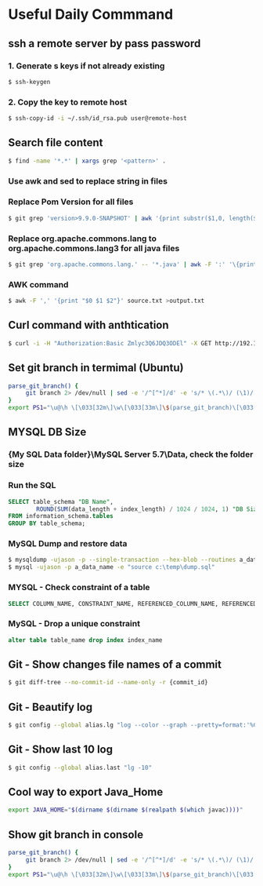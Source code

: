 # Useful Daily Commmand

## ssh a remote server by pass password
### 1. Generate s keys if not already existing
```BASH
$ ssh-keygen
```
### 2. Copy the key to remote host
```BASH
$ ssh-copy-id -i ~/.ssh/id_rsa.pub user@remote-host
```


##  Search file content
```BASH
$ find -name '*.*' | xargs grep '<pattern>' .
```

### Use awk and sed to replace string in files
### Replace Pom Version for all files
```BASH
$ git grep 'version>9.9.0-SNAPSHOT' | awk '{print substr($1,0, length($1)-1)}' | sed -i 's/9.9.0-SNAPSHOT/9.9.109-SNAPSHOT/1'
```
### Replace org.apache.commons.lang to org.apache.commons.lang3 for all java files
```BASH
$ git grep 'org.apache.commons.lang.' -- '*.java' | awk -F ':' '\{print $1}' | xargs sed -i 's/org.apache.commons.lang./org.apache.commons.lang3./1'
```
### AWK command
```BASH
$ awk -F ',' '{print "$0 $1 $2"}' source.txt >output.txt
```
## Curl command with anthtication
```BASH
$ curl -i -H "Authorization:Basic Zmlyc3Q6JDQ3ODEl" -X GET http://192.168.1.89:8080/moonlight/v1/authenticate
```
## Set git branch in termimal (Ubuntu)
```BASH
parse_git_branch() {
     git branch 2> /dev/null | sed -e '/^[^*]/d' -e 's/* \(.*\)/ (\1)/'
}
export PS1="\u@\h \[\033[32m\]\w\[\033[33m\]\$(parse_git_branch)\[\033[00m\] $ "
```
## MYSQL DB Size
### {My SQL Data folder}\MySQL Server 5.7\Data, check the folder size

### Run the SQL
```SQL
SELECT table_schema "DB Name",
        ROUND(SUM(data_length + index_length) / 1024 / 1024, 1) "DB Size in MB" 
FROM information_schema.tables 
GROUP BY table_schema; 
```
### MySQL Dump and restore data
```BASH
$ mysqldump -ujason -p --single-transaction --hex-blob --routines a_data_name  "c:\temp\dump.sql"
$ mysql -ujason -p a_data_name -e "source c:\temp\dump.sql"
```
### MYSQL - Check constraint of a table
```SQL
SELECT COLUMN_NAME, CONSTRAINT_NAME, REFERENCED_COLUMN_NAME, REFERENCED_TABLE_NAME FROM information_schema.KEY_COLUMN_USAGE WHERE TABLE_NAME = 'your table name';
```
### MySQL - Drop a unique constraint
```SQL
alter table table_name drop index index_name
```
## Git - Show changes file names of a commit
```BASH
$ git diff-tree --no-commit-id --name-only -r {commit_id}
```
## Git - Beautify log 
```BASH
$ git config --global alias.lg "log --color --graph --pretty=format:'%Cred%h%Creset -%C(yellow)%d%Creset %s %Cgreen(%cr) %C(bold blue)<%an>%Creset' --abbrev-commit"
```

## Git - Show last 10 log
```BASH
$ git config --global alias.last "lg -10"
```

## Cool way to export Java_Home
```BASH
export JAVA_HOME="$(dirname $(dirname $(realpath $(which javac))))"
```

## Show git branch in console
```BASH
parse_git_branch() {
     git branch 2> /dev/null | sed -e '/^[^*]/d' -e 's/* \(.*\)/ (\1)/'
}
export PS1="\u@\h \[\033[32m\]\w\[\033[33m\]\$(parse_git_branch)\[\033[00m\] $ "
```
